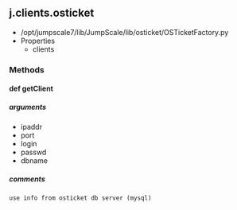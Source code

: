 ## j.clients.osticket

- /opt/jumpscale7/lib/JumpScale/lib/osticket/OSTicketFactory.py
- Properties
    - clients

### Methods

    

#### def getClient 
##### arguments

- ipaddr
- port
- login
- passwd
- dbname

##### comments

```
use info from osticket db server (mysql)

```


